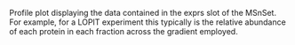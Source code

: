 Profile plot displaying the data contained in the exprs slot of the MSnSet. For example, for a LOPIT experiment this typically is the relative abundance of each protein in each fraction across the gradient employed.